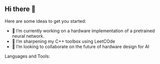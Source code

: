 ## Hi there 👋



Here are some ideas to get you started:

- 🔭 I’m currently working on a hardware implementation of a pretrained neural network.
- 🌱 I’m sharpening my C++ toolbox using LeetCOde
- 👯 I’m looking to collaborate on the future of hardware design for AI


Languages and Tools:
